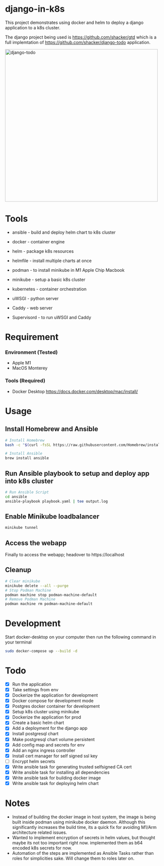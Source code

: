 # django-in-k8s

This project demonstrates using docker and helm to deploy a django application to a k8s cluster.

The django project being used is https://github.com/shacker/gtd which is a full implemtation of https://github.com/shacker/django-todo application.

<img width="500" alt="django-todo" src="https://user-images.githubusercontent.com/11974463/178183956-a2f5733b-e642-484c-94ee-83b3a1e67943.png">

# Tools

- ansible - build and deploy helm chart to k8s cluster
- docker - container engine
- helm - package k8s resources
- helmfile - install multiple charts at once
- podman - to install minikube in M1 Apple Chip Macbook
- minikube - setup a basic k8s cluster
- kubernetes - container orchestration

- uWSGI - python server
- Caddy - web server
- Supervisord - to run uWSGI and Caddy

# Requirement

### Environment (Tested)
- Apple M1 
- MacOS Monterey

### Tools (Required)
- Docker Desktop https://docs.docker.com/desktop/mac/install/

# Usage
## Install Homebrew and Ansible
```bash
# Install Homebrew
bash -c "$(curl -fsSL https://raw.githubusercontent.com/Homebrew/install/HEAD/install.sh)"

# Install Ansible
brew install ansible
```
## Run Ansible playbook to setup and deploy app into k8s cluster
```bash
# Run Ansible Script
cd ansible
ansible-playbook playbook.yaml | tee output.log
```

## Enable Minikube loadbalancer
```bash
minikube tunnel
```

## Access the webapp
Finally to access the webapp; headover to https://localhost

## Cleanup
```bash
# Clear minikube
minikube delete --all --purge
# Stop Podman Machine
podman machine stop podman-machine-default
# Remove Podman Machine
podman machine rm podman-machine-default
```

# Development

Start docker-desktop on your computer then run the following command in your terminal

```bash
sudo docker-compose up --build -d
```

# Todo

- [x] Run the application
- [x] Take settings from env
- [x] Dockerize the application for development
- [x] Docker compose for development mode
- [x] Postgres docker container for development
- [x] Setup k8s cluster using minikube
- [x] Dockerize the application for prod
- [x] Create a basic helm chart
- [x] Add a deployment for the django app
- [x] Install postgresql chart
- [x] Make postgresql chart volume persistent
- [x] Add config map and secrets for env
- [x] Add an nginx ingress controller
- [x] Install cert manager for self signed ssl key
- [ ] Encrypt helm secrets
- [x] Write ansible task for generating trusted selfsigned CA cert
- [x] Write ansible task for installing all dependencies
- [x] Write ansible task for building docker image
- [x] Write ansible task for deploying helm chart

# Notes

- Instead of building the docker image in host system, the image is being built inside podman using minikube docker daemon. Although this significantly increases the build time, its a quick fix for avoiding M1/Arm architecture related issues.
- Wanted to implement encryption of secrets in helm values, but thought maybe its not too important right now. implemented them as b64 encoded k8s secrets
for now.
- Automation of the steps are implemented as Ansible Tasks rather than roles for simplicities sake. Will change them to roles later on.
